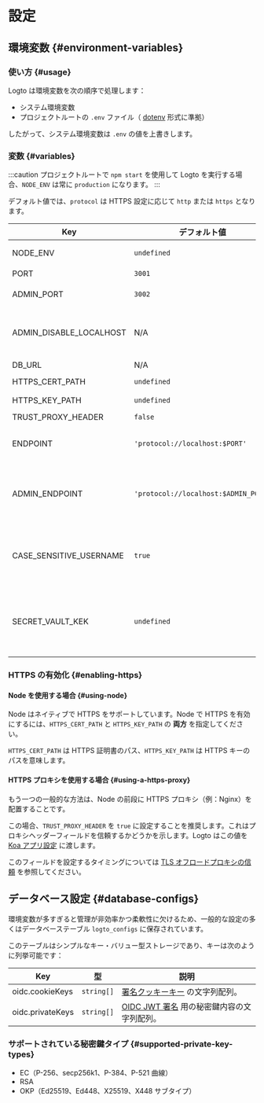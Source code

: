 # 設定

## 環境変数 {#environment-variables}

### 使い方 {#usage}

Logto は環境変数を次の順序で処理します：

- システム環境変数
- プロジェクトルートの `.env` ファイル（ [dotenv](https://github.com/motdotla/dotenv#readme) 形式に準拠）

したがって、システム環境変数は `.env` の値を上書きします。

### 変数 {#variables}

:::caution
プロジェクトルートで `npm start` を使用して Logto を実行する場合、`NODE_ENV` は常に `production` になります。
:::

デフォルト値では、`protocol` は HTTPS 設定に応じて `http` または `https` となります。

| Key                     | デフォルト値                         | 型                                                       | 説明                                                                                                                                                                                                                                                                       |
| ----------------------- | ------------------------------------ | -------------------------------------------------------- | -------------------------------------------------------------------------------------------------------------------------------------------------------------------------------------------------------------------------------------------------------------------------- |
| NODE_ENV                | `undefined`                          | <code>'production' &#124; 'test' &#124; undefined</code> | Logto が実行される環境の種類。                                                                                                                                                                                                                                             |
| PORT                    | `3001`                               | `number`                                                 | Logto がリッスンするローカルポート。                                                                                                                                                                                                                                       |
| ADMIN_PORT              | `3002`                               | `number`                                                 | Logto 管理コンソールがリッスンするローカルポート。                                                                                                                                                                                                                         |
| ADMIN_DISABLE_LOCALHOST | N/A                                  | <code>string &#124; boolean &#124; number</code>         | 管理コンソール用のポートを無効にするには `1` または `true` を設定します。`ADMIN_ENDPOINT` が未設定の場合、管理コンソールが完全に無効になります。                                                                                                                           |
| DB_URL                  | N/A                                  | `string`                                                 | Logto データベース用の [Postgres DSN](https://www.postgresql.org/docs/14/libpq-connect.html#id-1.7.3.8.3.6)。                                                                                                                                                              |
| HTTPS_CERT_PATH         | `undefined`                          | <code>string &#124; undefined</code>                     | 詳細は [HTTPS の有効化](#enabling-https) を参照してください。                                                                                                                                                                                                              |
| HTTPS_KEY_PATH          | `undefined`                          | <code>string &#124; undefined</code>                     | 同上。                                                                                                                                                                                                                                                                     |
| TRUST_PROXY_HEADER      | `false`                              | `boolean`                                                | 同上。                                                                                                                                                                                                                                                                     |
| ENDPOINT                | `'protocol://localhost:$PORT'`       | `string`                                                 | オンラインテストや本番環境用にカスタムドメインの URL を指定できます。これにより [OIDC 発行者 (Issuer) 識別子](https://openid.net/specs/openid-connect-core-1_0.html#IssuerIdentifier) の値も影響を受けます。                                                               |
| ADMIN_ENDPOINT          | `'protocol://localhost:$ADMIN_PORT'` | `string`                                                 | 本番環境用にカスタムドメインの URL を指定できます（例：`ADMIN_ENDPOINT=https://admin.domain.com`）。これにより管理コンソールのリダイレクト URI の値も影響を受けます。                                                                                                      |
| CASE_SENSITIVE_USERNAME | `true`                               | `boolean`                                                | ユーザー名が大文字小文字を区別するかどうかを指定します。この値を変更する際は注意してください。既存のデータベースデータは自動的に調整されないため、手動で管理する必要があります。                                                                                           |
| SECRET_VAULT_KEK        | `undefined`                          | `string`                                                 | [Secret Vault](/secret-vault) でデータ暗号化キー (DEK) を暗号化するためのキー暗号化キー (KEK)。Secret Vault を正しく機能させるために必須です。base64 エンコードされた文字列である必要があります。AES-256（32 バイト）推奨。例：`crypto.randomBytes(32).toString('base64')` |

### HTTPS の有効化 {#enabling-https}

#### Node を使用する場合 {#using-node}

Node はネイティブで HTTPS をサポートしています。Node で HTTPS を有効にするには、`HTTPS_CERT_PATH` と `HTTPS_KEY_PATH` の **両方** を指定してください。

`HTTPS_CERT_PATH` は HTTPS 証明書のパス、`HTTPS_KEY_PATH` は HTTPS キーのパスを意味します。

#### HTTPS プロキシを使用する場合 {#using-a-https-proxy}

もう一つの一般的な方法は、Node の前段に HTTPS プロキシ（例：Nginx）を配置することです。

この場合、`TRUST_PROXY_HEADER` を `true` に設定することを推奨します。これはプロキシヘッダーフィールドを信頼するかどうかを示します。Logto はこの値を [Koa アプリ設定](https://github.com/koajs/koa/blob/master/docs/api/index.md#settings) に渡します。

このフィールドを設定するタイミングについては [TLS オフロードプロキシの信頼](https://github.com/panva/node-oidc-provider/blob/main/docs/README.md#trusting-tls-offloading-proxies) を参照してください。

## データベース設定 {#database-configs}

環境変数が多すぎると管理が非効率かつ柔軟性に欠けるため、一般的な設定の多くはデータベーステーブル `logto_configs` に保存されています。

このテーブルはシンプルなキー・バリュー型ストレージであり、キーは次のように列挙可能です：

| Key              | 型                    | 説明                                                                                                                |
| ---------------- | --------------------- | ------------------------------------------------------------------------------------------------------------------- |
| oidc.cookieKeys  | <code>string[]</code> | [署名クッキーキー](https://github.com/panva/node-oidc-provider/blob/main/docs/README.md#cookieskeys) の文字列配列。 |
| oidc.privateKeys | <code>string[]</code> | [OIDC JWT 署名](https://openid.net/specs/openid-connect-core-1_0.html#Signing) 用の秘密鍵内容の文字列配列。         |

### サポートされている秘密鍵タイプ {#supported-private-key-types}

- EC（P-256、secp256k1、P-384、P-521 曲線）
- RSA
- OKP（Ed25519、Ed448、X25519、X448 サブタイプ）
